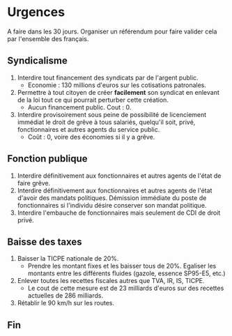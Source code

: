 # Urgences

A faire dans les 30 jours.
Organiser un référendum pour faire valider cela par l'ensemble des français.

## Syndicalisme

1. Interdire tout financement des syndicats par de l'argent public.
   - Economie : 130 millions d'euros sur les cotisations patronales.
2. Permettre à tout citoyen de créer **facilement** son syndicat en enlevant de la loi tout ce qui pourrait perturber cette création.
    - Aucun financement public. Cout : 0.
3. Interdire provisoirement sous peine de possibilité de licenciement immédiat le droit de grêve à tous salariés, quelqu'il soit, privé, fonctionnaires et autres agents du service public.
    - Coût : 0, voire des économies si il y a grêve.

## Fonction publique

1. Interdire définitivement aux fonctionnaires et autres agents de l'état de faire grêve.
2. Interdire définitivement aux fonctionnaires et autres agents de l'état d'avoir des mandats politiques. Démission immédiate du poste de fonctionnaires si l'individu désire conserver son mandat politique.
3. Interdire l'embauche de fonctionnaires mais seulement de CDI de droit privé.

## Baisse des taxes

1. Baisser la TICPE nationale de 20%.
   - Prendre les montant fixes et les baisser tous de 20%. Egaliser les montants entre les différents fluides (gazole, essence SP95-E5, etc.)
2. Enlever toutes les recettes fiscales autres que TVA, IR, IS, TICPE.
   - Le cout de cette mesure est de 23 milliards d'euros sur des recettes actuelles de 286 milliards.
3. Rétablir le 90 km/h sur les routes.

## Fin
